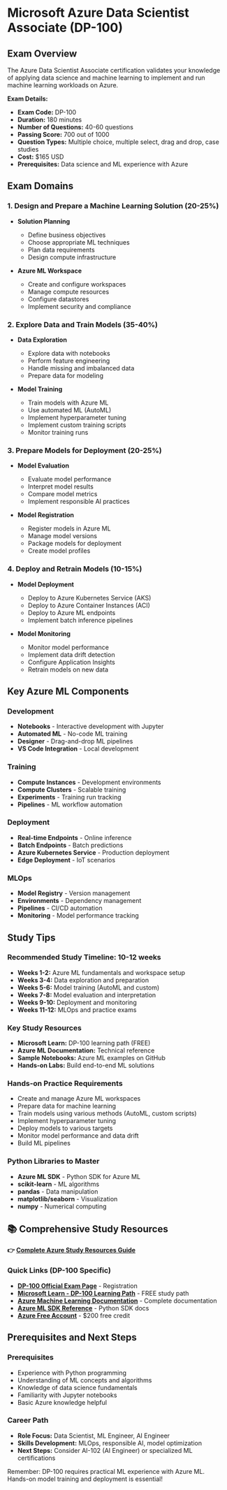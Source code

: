# Microsoft Azure Data Scientist Associate (DP-100)

## Exam Overview

The Azure Data Scientist Associate certification validates your knowledge of applying data science and machine learning to implement and run machine learning workloads on Azure.

**Exam Details:**
- **Exam Code:** DP-100
- **Duration:** 180 minutes
- **Number of Questions:** 40-60 questions
- **Passing Score:** 700 out of 1000
- **Question Types:** Multiple choice, multiple select, drag and drop, case studies
- **Cost:** $165 USD
- **Prerequisites:** Data science and ML experience with Azure

## Exam Domains

### 1. Design and Prepare a Machine Learning Solution (20-25%)
- **Solution Planning**
  - Define business objectives
  - Choose appropriate ML techniques
  - Plan data requirements
  - Design compute infrastructure

- **Azure ML Workspace**
  - Create and configure workspaces
  - Manage compute resources
  - Configure datastores
  - Implement security and compliance

### 2. Explore Data and Train Models (35-40%)
- **Data Exploration**
  - Explore data with notebooks
  - Perform feature engineering
  - Handle missing and imbalanced data
  - Prepare data for modeling

- **Model Training**
  - Train models with Azure ML
  - Use automated ML (AutoML)
  - Implement hyperparameter tuning
  - Implement custom training scripts
  - Monitor training runs

### 3. Prepare Models for Deployment (20-25%)
- **Model Evaluation**
  - Evaluate model performance
  - Interpret model results
  - Compare model metrics
  - Implement responsible AI practices

- **Model Registration**
  - Register models in Azure ML
  - Manage model versions
  - Package models for deployment
  - Create model profiles

### 4. Deploy and Retrain Models (10-15%)
- **Model Deployment**
  - Deploy to Azure Kubernetes Service (AKS)
  - Deploy to Azure Container Instances (ACI)
  - Deploy to Azure ML endpoints
  - Implement batch inference pipelines

- **Model Monitoring**
  - Monitor model performance
  - Implement data drift detection
  - Configure Application Insights
  - Retrain models on new data

## Key Azure ML Components

### Development
- **Notebooks** - Interactive development with Jupyter
- **Automated ML** - No-code ML training
- **Designer** - Drag-and-drop ML pipelines
- **VS Code Integration** - Local development

### Training
- **Compute Instances** - Development environments
- **Compute Clusters** - Scalable training
- **Experiments** - Training run tracking
- **Pipelines** - ML workflow automation

### Deployment
- **Real-time Endpoints** - Online inference
- **Batch Endpoints** - Batch predictions
- **Azure Kubernetes Service** - Production deployment
- **Edge Deployment** - IoT scenarios

### MLOps
- **Model Registry** - Version management
- **Environments** - Dependency management
- **Pipelines** - CI/CD automation
- **Monitoring** - Model performance tracking

## Study Tips

### Recommended Study Timeline: 10-12 weeks
- **Weeks 1-2:** Azure ML fundamentals and workspace setup
- **Weeks 3-4:** Data exploration and preparation
- **Weeks 5-6:** Model training (AutoML and custom)
- **Weeks 7-8:** Model evaluation and interpretation
- **Weeks 9-10:** Deployment and monitoring
- **Weeks 11-12:** MLOps and practice exams

### Key Study Resources
- **Microsoft Learn:** DP-100 learning path (FREE)
- **Azure ML Documentation:** Technical reference
- **Sample Notebooks:** Azure ML examples on GitHub
- **Hands-on Labs:** Build end-to-end ML solutions

### Hands-on Practice Requirements
- Create and manage Azure ML workspaces
- Prepare data for machine learning
- Train models using various methods (AutoML, custom scripts)
- Implement hyperparameter tuning
- Deploy models to various targets
- Monitor model performance and data drift
- Build ML pipelines

### Python Libraries to Master
- **Azure ML SDK** - Python SDK for Azure ML
- **scikit-learn** - ML algorithms
- **pandas** - Data manipulation
- **matplotlib/seaborn** - Visualization
- **numpy** - Numerical computing

## 📚 Comprehensive Study Resources

**👉 [Complete Azure Study Resources Guide](../../../.templates/resources-azure.md)**

### Quick Links (DP-100 Specific)
- **[DP-100 Official Exam Page](https://learn.microsoft.com/en-us/certifications/exams/dp-100/)** - Registration
- **[Microsoft Learn - DP-100 Learning Path](https://learn.microsoft.com/en-us/certifications/azure-data-scientist/)** - FREE study path
- **[Azure Machine Learning Documentation](https://docs.microsoft.com/en-us/azure/machine-learning/)** - Complete documentation
- **[Azure ML SDK Reference](https://docs.microsoft.com/en-us/python/api/overview/azure/ml/)** - Python SDK docs
- **[Azure Free Account](https://azure.microsoft.com/en-us/free/)** - $200 free credit

## Prerequisites and Next Steps

### Prerequisites
- Experience with Python programming
- Understanding of ML concepts and algorithms
- Knowledge of data science fundamentals
- Familiarity with Jupyter notebooks
- Basic Azure knowledge helpful

### Career Path
- **Role Focus:** Data Scientist, ML Engineer, AI Engineer
- **Skills Development:** MLOps, responsible AI, model optimization
- **Next Steps:** Consider AI-102 (AI Engineer) or specialized ML certifications

Remember: DP-100 requires practical ML experience with Azure ML. Hands-on model training and deployment is essential!
